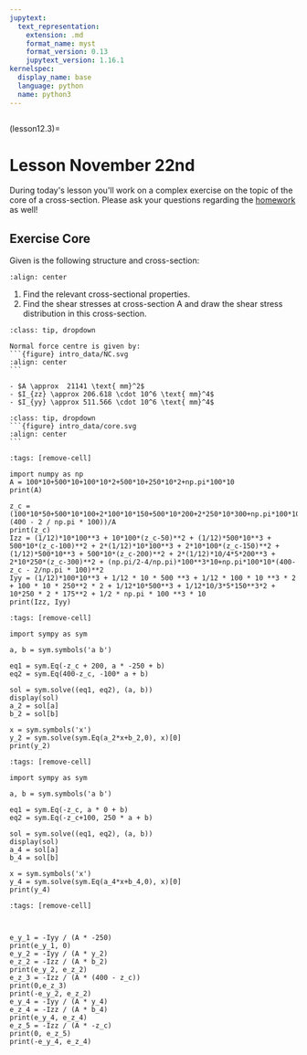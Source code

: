 ```yaml
---
jupytext:
  text_representation:
    extension: .md
    format_name: myst
    format_version: 0.13
    jupytext_version: 1.16.1
kernelspec:
  display_name: base
  language: python
  name: python3
---
```


```{index} Core of cross-section; Class exercise
```
(lesson12.3)=
# Lesson November 22nd

During today's lesson you'll work on a complex exercise on the topic of the core of a cross-section. Please ask your questions regarding the [homework](homework12.3) as well!

## Exercise Core

Given is the following structure and cross-section:

```{figure} intro_data/cross.svg
:align: center
```

1. Find the relevant cross-sectional properties.
2. Find the shear stresses at cross-section $\text{A}$ and draw the shear stress distribution in this cross-section.

````{admonition} Solution assignment 1
:class: tip, dropdown

Normal force centre is given by:
```{figure} intro_data/NC.svg
:align: center
```

- $A \approx  21141 \text{ mm}^2$
- $I_{zz} \approx 206.618 \cdot 10^6 \text{ mm}^4$
- $I_{yy} \approx 511.566 \cdot 10^6 \text{ mm}^4$

````

````{admonition} Solution assignment 2
:class: tip, dropdown
```{figure} intro_data/core.svg
:align: center
```
````

```{code-cell} ipython3
:tags: [remove-cell]

import numpy as np
A = 100*10+500*10+100*10*2+500*10+250*10*2+np.pi*100*10
print(A)

z_c = (100*10*50+500*10*100+2*100*10*150+500*10*200+2*250*10*300+np.pi*100*10*(400 - 2 / np.pi * 100))/A
print(z_c)
Izz = (1/12)*10*100**3 + 10*100*(z_c-50)**2 + (1/12)*500*10**3 + 500*10*(z_c-100)**2 + 2*(1/12)*10*100**3 + 2*10*100*(z_c-150)**2 + (1/12)*500*10**3 + 500*10*(z_c-200)**2 + 2*(1/12)*10/4*5*200**3 + 2*10*250*(z_c-300)**2 + (np.pi/2-4/np.pi)*100**3*10+np.pi*100*10*(400-z_c - 2/np.pi * 100)**2
Iyy = (1/12)*100*10**3 + 1/12 * 10 * 500 **3 + 1/12 * 100 * 10 **3 * 2 + 100 * 10 * 250**2 * 2 + 1/12*10*500**3 + 1/12*10/3*5*150**3*2 + 10*250 * 2 * 175**2 + 1/2 * np.pi * 100 **3 * 10
print(Izz, Iyy)
```

```{code-cell} ipython3
:tags: [remove-cell]

import sympy as sym

a, b = sym.symbols('a b')

eq1 = sym.Eq(-z_c + 200, a * -250 + b)
eq2 = sym.Eq(400-z_c, -100* a + b)

sol = sym.solve((eq1, eq2), (a, b))
display(sol)
a_2 = sol[a]
b_2 = sol[b]

x = sym.symbols('x')
y_2 = sym.solve(sym.Eq(a_2*x+b_2,0), x)[0]
print(y_2)
```

```{code-cell} ipython3
:tags: [remove-cell]

import sympy as sym

a, b = sym.symbols('a b')

eq1 = sym.Eq(-z_c, a * 0 + b)
eq2 = sym.Eq(-z_c+100, 250 * a + b)

sol = sym.solve((eq1, eq2), (a, b))
display(sol)
a_4 = sol[a]
b_4 = sol[b]

x = sym.symbols('x')
y_4 = sym.solve(sym.Eq(a_4*x+b_4,0), x)[0]
print(y_4)
```

```{code-cell} ipython3
:tags: [remove-cell]



e_y_1 = -Iyy / (A * -250)
print(e_y_1, 0)
e_y_2 = -Iyy / (A * y_2)
e_z_2 = -Izz / (A * b_2)
print(e_y_2, e_z_2)
e_z_3 = -Izz / (A * (400 - z_c))
print(0,e_z_3)
print(-e_y_2, e_z_2)
e_y_4 = -Iyy / (A * y_4)
e_z_4 = -Izz / (A * b_4)
print(e_y_4, e_z_4)
e_z_5 = -Izz / (A * -z_c)
print(0, e_z_5)
print(-e_y_4, e_z_4)
```
